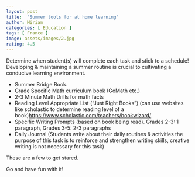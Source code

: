 ```yaml
---
layout: post
title:  "Summer tools for at home learning"
author: Miriam
categories: [ Education ]
tags: [ France ]
image: assets/images/2.jpg
rating: 4.5
---
```


Determine when student(s) will complete each task and stick to a schedule! Developing & maintaining a summer routine is crucial to cultivating a conducive learning environment.

- Summer Bridge Book.
- Grade Specific Math curriculum book (GoMath etc.)
- 2-3 Minute Math Drills for math facts
- Reading Level Appropriate List (“Just Right Books”) (can use websites like scholastic to determine reading level of a book)https://www.scholastic.com/teachers/bookwizard/
- Specific Writing Prompts (based on book being read). Grades 2-3: 1 paragraph, Grades 3-5: 2-3 paragraphs
- Daily Journal (Students write about their daily routines & activities the purpose of this task is to reinforce and strengthen writing skills, creative writing is not necessary for this task)

These are a few to get stared.

Go and have fun with it!
